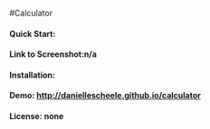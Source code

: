 #Calculator

#### Quick Start:

#### Link to Screenshot:n/a

#### Installation:

#### Demo: http://daniellescheele.github.io/calculator

#### License: none

